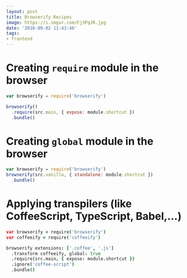 ```yaml
---
layout: post
title: Browserify Recipes
image: https://i.imgur.com/Fj3PqJR.jpg
date: '2016-09-02 11:43:46'
tags:
- frontend
---
```


# Creating `require` module in the browser

```js
var browserify = require('browserify')

browserify()
  .require(src.main, { expose: module.shortcut })
  .bundle()
```

# Creating `global` module in the browser

```js
var browserify = require('browserify')
browserify(src.vanilla, { standalone: module.shortcut })
  .bundle()
```

# Applying transpilers (like CoffeeScript, TypeScript, Babel,...)

```coffee
var browserify = require('browserify')
var coffeeify = require('coffeeify')

browserify extensions: ['.coffee', '.js']
  .transform coffeeify, global: true
  .require(src.main, { expose: module.shortcut })
  .ignore('coffee-script')
  .bundle()
```
